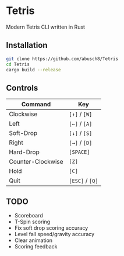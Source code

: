 # Tetris

Modern Tetris CLI written in Rust

## Installation

```bash
git clone https://github.com/abusch8/Tetris
cd Tetris
cargo build --release
```

## Controls

|Command            |Key            |
|-------------------|---------------|
|Clockwise          |`[↑]` / `[W]`  |
|Left               |`[←]` / `[A]`  |
|Soft-Drop          |`[↓]` / `[S]`  |
|Right              |`[→]` / `[D]`  |
|Hard-Drop          |`[SPACE]`      |
|Counter-Clockwise  |`[Z]`          |
|Hold               |`[C]`          |
|Quit               |`[ESC]` / `[Q]`|

## TODO

- Scoreboard
- T-Spin scoring
- Fix soft drop scoring accuracy
- Level fall speed/gravity accuracy
- Clear animation
- Scoring feedback
